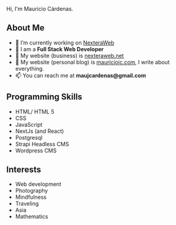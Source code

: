   <p>Hi, I'm Mauricio Cárdenas.</p>
  
  <h2>About Me</h2>
  <ul>
    <li>🔭 I’m currently working on <a href="https://nexteraweb.net">NexteraWeb</a></li>
    <li>🌱 I am a <strong>Full Stack Web Developer</strong></li>
    <li>📝 My website (business) is <a href="https://nexteraweb.net">nexteraweb.net</a></li>
    <li>📝 My website (personal blog) is <a href="https://mauriciojc.com">mauriciojc.com</a>, I write about everything.</li>
    <li>📫 You can reach me at <strong>maujcardenas@gmail.com</strong></li>
  </ul>
  
  <h2>Programming Skills</h2>
  <ul>
    <li>HTML/ HTML 5</li>
    <li>CSS</li>
    <li>JavaScript</li>
    <li>NextJs (and React)</li>
    <li>Postgresql</li>
    <li>Strapi Headless CMS</li>
    <li>Wordpress CMS</li>
  </ul>
  
  <h2>Interests</h2>
  <ul>
    <li>Web development</li>
    <li>Photography</li>
    <li>Mindfulness</li>
    <li>Traveling</li>
    <li>Asia</li>
  <li>Mathematics</li>
  </ul>
